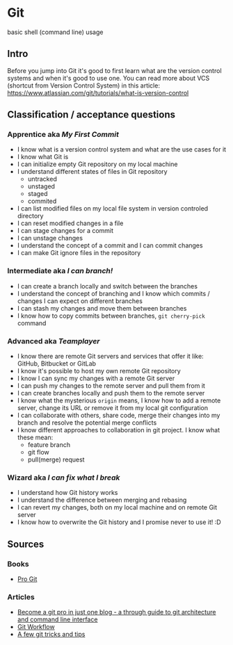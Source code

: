 # Git

basic shell (command line) usage

## Intro
Before you jump into Git it's good to first learn what are the version control systems and when it's good to use one.
You can read more about VCS (shortcut from Version Control System) in this article: https://www.atlassian.com/git/tutorials/what-is-version-control

## Classification / acceptance questions
### Apprentice aka _My First Commit_
* I know what is a version control system and what are the use cases for it
* I know what Git is
* I can initialize empty Git repository on my local machine
* I understand different states of files in Git repository
  * untracked
  * unstaged
  * staged
  * commited
* I can list modified files on my local file system in version controled directory
* I can reset modified changes in a file
* I can stage changes for a commit
* I can unstage changes
* I understand the concept of a commit and I can commit changes
* I can make Git ignore files in the repository

### Intermediate aka _I can branch!_
* I can create a branch locally and switch between the branches
* I understand the concept of branching and I know which commits / changes I can expect on different branches
* I can stash my changes and move them between branches
* I know how to copy commits between branches, `git cherry-pick` command

### Advanced aka _Teamplayer_
* I know there are remote Git servers and services that offer it like: GitHub, Bitbucket or GitLab
* I know it's possible to host my own remote Git repository
* I know I can sync my changes with a remote Git server
* I can push my changes to the remote server and pull them from it
* I can create branches locally and push them to the remote server
* I know what the mysterious `origin` means, I know how to add a remote server, change its URL or remove it from my local git configuration
* I can collaborate with others, share code, merge their changes into my branch and resolve the potential merge conflicts
* I know different approaches to collaboration in git project. I know what these mean:
  * feature branch
  * git flow
  * pull(merge) request

### Wizard aka _I can fix what I break_
* I understand how Git history works
* I understand the difference between merging and rebasing
* I can revert my changes, both on my local machine and on remote Git server
* I know how to overwrite the Git history and I promise never to use it! :D

## Sources
### Books
- [Pro Git](https://git-scm.com/book/en/v2)

### Articles
- [Become a git pro in just one blog - a through guide to git architecture and command line interface](https://itnext.io/become-a-git-pro-in-just-one-blog-a-thorough-guide-to-git-architecture-and-command-line-interface-93fbe9bdb395)
- [Git Workflow](https://www.atlassian.com/git/tutorials/comparing-workflows/gitflow-workflow)
- [A few git tricks and tips](https://medium.com/@sauvik_dolui/a-few-git-tricks-tips-b680c3968a9b)
